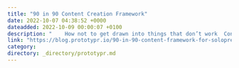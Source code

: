 ```yaml
---
title: "90 in 90 Content Creation Framework"
date: 2022-10-07 04:38:52 +0000
dateadded: 2022-10-09 00:00:07 +0100
description: "    How not to get drawn into things that don’t work  Continue reading on Prototypr »  "
link: "https://blog.prototypr.io/90-in-90-content-framework-for-solopreneurs-5648165d0d7c?source=rss----eb297ea1161a---4"
category:
directory: _directory/prototypr.md
---
```

